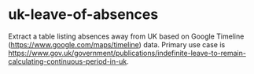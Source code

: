 # uk-leave-of-absences
Extract a table listing absences away from UK based on Google Timeline (https://www.google.com/maps/timeline) data. Primary use case is https://www.gov.uk/government/publications/indefinite-leave-to-remain-calculating-continuous-period-in-uk.
